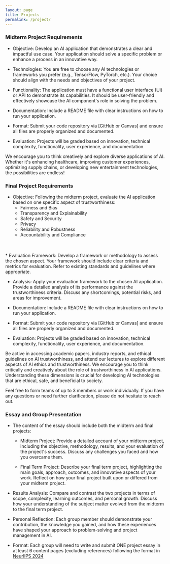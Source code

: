 ```yaml
---
layout: page
title: Projects
permalink: /project/
---
```



### **Midterm Project Requirements**

* Objective: Develop an AI application that demonstrates a clear and impactful use case. Your application should solve a specific problem or enhance a process in an innovative way.

* Technologies: You are free to choose any AI technologies or frameworks you prefer (e.g., TensorFlow, PyTorch, etc.). Your choice should align with the needs and objectives of your project.

* Functionality: The application must have a functional user interface (UI) or API to demonstrate its capabilities. It should be user-friendly and effectively showcase the AI component's role in solving the problem.

* Documentation: Include a README file with clear instructions on how to run your application.

* Format: Submit your code repository via [GitHub or Canvas] and ensure all files are properly organized and documented.

* Evaluation: Projects will be graded based on innovation, technical complexity, functionality, user experience, and documentation.

We encourage you to think creatively and explore diverse applications of AI. Whether it's enhancing healthcare, improving customer experiences, optimizing supply chains, or developing new entertainment technologies, the possibilities are endless!

### **Final Project Requirements**

* Objective: Following the midterm project, evaluate the AI application based on one specific aspect of trustworthiness:
    * Fairness and Bias
    * Transparency and Explainability
    * Safety and Security
    * Privacy
    * Reliability and Robustness
    * Accountability and Compliance
<br>
<br/>
* Evaluation Framework: Develop a framework or methodology to assess the chosen aspect. Your framework should include clear criteria and metrics for evaluation. Refer to existing standards and guidelines where appropriate.

* Analysis: Apply your evaluation framework to the chosen AI application. Provide a detailed analysis of its performance against the trustworthiness criteria. Discuss any shortcomings, potential risks, and areas for improvement.

* Documentation: Include a README file with clear instructions on how to run your application.

* Format: Submit your code repository via [GitHub or Canvas] and ensure all files are properly organized and documented.

* Evaluation: Projects will be graded based on innovation, technical complexity, functionality, user experience, and documentation.

Be active in accessing academic papers, industry reports, and ethical guidelines on AI trustworthiness, and attend our lectures to explore different aspects of AI ethics and trustworthiness. We encourage you to think critically and creatively about the role of trustworthiness in AI applications. Understanding these dimensions is crucial for developing AI technologies that are ethical, safe, and beneficial to society.

Feel free to form teams of up to 3 members or work individually. If you have any questions or need further clarification, please do not hesitate to reach out.

### **Essay and Group Presentation**

* The content of the essay should include both the midterm and final projects:

    * Midterm Project: Provide a detailed account of your midterm project, including the objective, methodology, results, and your evaluation of the project's success. Discuss any challenges you faced and how you overcame them.

    * Final Term Project: Describe your final term project, highlighting the main goals, approach, outcomes, and innovative aspects of your work. Reflect on how your final project built upon or differed from your midterm project.

* Results Analysis: Compare and contrast the two projects in terms of scope, complexity, learning outcomes, and personal growth. Discuss how your understanding of the subject matter evolved from the midterm to the final term project.

* Personal Reflection: Each group member should demonstrate your contribution, the knowledge you gained, and how these experiences have shaped your approach to problem-solving and project management in AI.

* Format: Each group will need to write and submit ONE project essay in at least 6 content pages (excluding references) following the format in [NeurlIPS 2024](https://www.overleaf.com/latex/templates/neurips-2024/tpsbbrdqcmsh)
